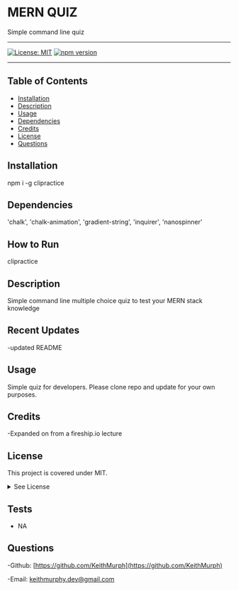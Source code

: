 

#  MERN QUIZ
Simple command line quiz 

<hr>

  [![License: MIT](https://img.shields.io/badge/License-MIT-yellow.svg)](https://opensource.org/licenses/MIT)  [![npm version](https://badge.fury.io/js/clipractice.svg)](https://badge.fury.io/js/clipractice)
  <hr>

## Table of Contents
  - [Installation](#Installation)
  - [Description](#description)
  - [Usage](#usage)
  - [Dependencies](#dependencies)
  - [Credits](#credits)
  - [License](#license)
  - [Questions](#questions)


  
## Installation
npm i -g clipractice

  ## Dependencies
  'chalk', 'chalk-animation', 'gradient-string', 'inquirer', 'nanospinner' 

  ## How to Run
clipractice



## Description
Simple command line multiple choice quiz to test your MERN stack knowledge

  ## Recent Updates
-updated README 



## Usage
Simple quiz for developers. Please clone repo and update for your own purposes.
    

## Credits
  -Expanded on from a fireship.io lecture 


## License


  
  This project is covered under MIT.
  <details>
    <summary>
      See License
    </summary> 
  
  ```
  Copyright <2022> <Keith>
  Permission is hereby granted, free of charge, to any person obtaining a copy of this software and associated documentation files (the "Software"), to deal in the Software without restriction, including without limitation the rights to use, copy, modify, merge, publish, distribute, sublicense, and/or sell copies of the Software, and to permit persons to whom the Software is furnished to do so, subject to the following conditions:
  The above copyright notice and this permission notice shall be included in all copies or substantial portions of the Software.
  
  THE SOFTWARE IS PROVIDED "AS IS", WITHOUT WARRANTY OF ANY KIND, EXPRESS OR IMPLIED, INCLUDING BUT NOT LIMITED TO THE WARRANTIES OF MERCHANTABILITY, FITNESS FOR A PARTICULAR PURPOSE AND NONINFRINGEMENT. IN NO EVENT SHALL THE AUTHORS OR COPYRIGHT HOLDERS BE LIABLE FOR ANY CLAIM, DAMAGES OR OTHER LIABILITY, WHETHER IN AN ACTION OF CONTRACT, TORT OR OTHERWISE, ARISING FROM, OUT OF OR IN CONNECTION WITH THE SOFTWARE OR THE USE OR OTHER DEALINGS IN THE SOFTWARE.
  ```
  </details>
  


## Tests

- NA

## Questions

  -Github:
  [https://github.com/KeithMurph](https://github.com/KeithMurph)

  -Email:
  keithmurphy.dev@gmail.com
  
